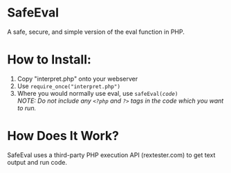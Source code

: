 <h1>SafeEval</h1>
<p>A safe, secure, and simple version of the eval function in PHP.</p>
<h1>How to Install:</h1>
<ol>
<li>Copy "interpret.php" onto your webserver</li>
<li>Use <code>require_once("interpret.php")</code></li>
<li>Where you would normally use eval, use <code>safeEval(<i>code</i>)</code></li>
<i>NOTE: Do not include any <code>&lt;?php</code> and <code>?&gt;</code> tags in the code which you want to run.</i>
</ol>
<h1>How Does It Work?</h1>
SafeEval uses a third-party PHP execution API (rextester.com) to get text output and run code.
